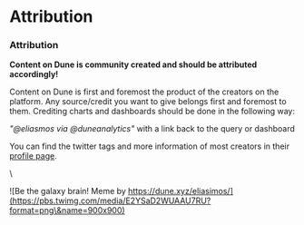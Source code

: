 # Attribution

### Attribution

**Content on Dune is community created and should be attributed accordingly!**

Content on Dune is first and foremost the product of the creators on the platform. Any source/credit you want to give belongs first and foremost to them. Crediting charts and dashboards should be done in the following way:

_"@eliasmos via @duneanalytics"_ with a link back to the query or dashboard

You can find the twitter tags and more information of most creators in their [profile page](https://dune.xyz/rchen8).

\


![Be the galaxy brain! Meme by https://dune.xyz/eliasimos/](https://pbs.twimg.com/media/E2YSaD2WUAAU7RU?format=png\&name=900x900)

##

